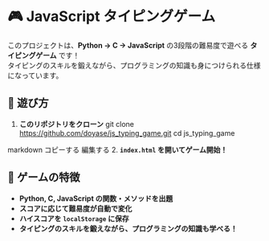 # 🎮 JavaScript タイピングゲーム

このプロジェクトは、**Python → C → JavaScript** の3段階の難易度で遊べる **タイピングゲーム** です！  
タイピングのスキルを鍛えながら、プログラミングの知識も身につけられる仕様になっています。

## 🔹 遊び方
1. **このリポジトリをクローン**
git clone https://github.com/doyase/js_typing_game.git cd js_typing_game

markdown
コピーする
編集する
2. **`index.html` を開いてゲーム開始！**

## 🎯 ゲームの特徴
- **Python, C, JavaScript の関数・メソッドを出題**
- **スコアに応じて難易度が自動で変化**
- **ハイスコアを `localStorage` に保存**
- **タイピングのスキルを鍛えながら、プログラミングの知識も学べる！**
